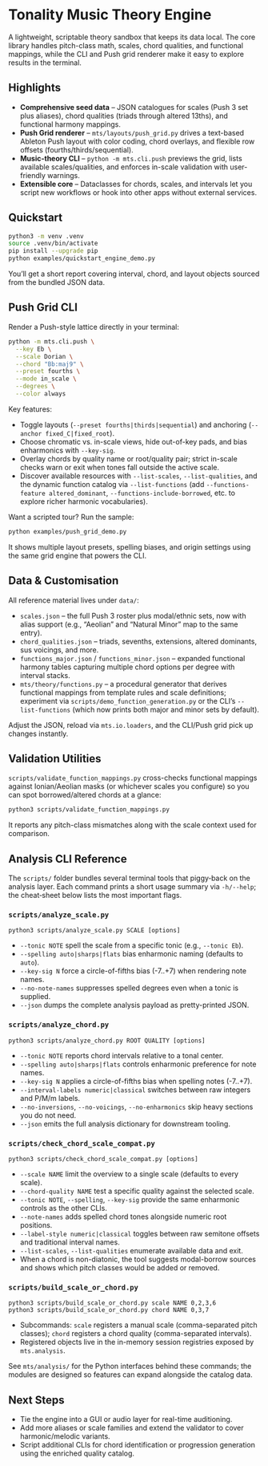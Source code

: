 # Tonality Music Theory Engine

A lightweight, scriptable theory sandbox that keeps its data local. The core library handles pitch-class math, scales, chord qualities, and functional mappings, while the CLI and Push grid renderer make it easy to explore results in the terminal.

## Highlights

- **Comprehensive seed data** – JSON catalogues for scales (Push 3 set plus aliases), chord qualities (triads through altered 13ths), and functional harmony mappings.
- **Push Grid renderer** – `mts/layouts/push_grid.py` drives a text-based Ableton Push layout with color coding, chord overlays, and flexible row offsets (fourths/thirds/sequential).
- **Music-theory CLI** – `python -m mts.cli.push` previews the grid, lists available scales/qualities, and enforces in-scale validation with user-friendly warnings.
- **Extensible core** – Dataclasses for chords, scales, and intervals let you script new workflows or hook into other apps without external services.

## Quickstart

```bash
python3 -m venv .venv
source .venv/bin/activate
pip install --upgrade pip
python examples/quickstart_engine_demo.py
```

You’ll get a short report covering interval, chord, and layout objects sourced from the bundled JSON data.

## Push Grid CLI

Render a Push-style lattice directly in your terminal:

```bash
python -m mts.cli.push \
  --key Eb \
  --scale Dorian \
  --chord "Bb:maj9" \
  --preset fourths \
  --mode in_scale \
  --degrees \
  --color always
```

Key features:

- Toggle layouts (`--preset fourths|thirds|sequential`) and anchoring (`--anchor fixed_C|fixed_root`).
- Choose chromatic vs. in-scale views, hide out-of-key pads, and bias enharmonics with `--key-sig`.
- Overlay chords by quality name or root/quality pair; strict in-scale checks warn or exit when tones fall outside the active scale.
- Discover available resources with `--list-scales`, `--list-qualities`, and the dynamic function catalog via `--list-functions` (add `--functions-feature altered_dominant`, `--functions-include-borrowed`, etc. to explore richer harmonic vocabularies).

Want a scripted tour? Run the sample:

```bash
python examples/push_grid_demo.py
```

It shows multiple layout presets, spelling biases, and origin settings using the same grid engine that powers the CLI.

## Data & Customisation

All reference material lives under `data/`:

- `scales.json` – the full Push 3 roster plus modal/ethnic sets, now with alias support (e.g., “Aeolian” and “Natural Minor” map to the same entry).
- `chord_qualities.json` – triads, sevenths, extensions, altered dominants, sus voicings, and more.
- `functions_major.json` / `functions_minor.json` – expanded functional harmony tables capturing multiple chord options per degree with interval stacks.
- `mts/theory/functions.py` – a procedural generator that derives functional mappings from template rules and scale definitions; experiment via `scripts/demo_function_generation.py` or the CLI’s `--list-functions` (which now prints both major and minor sets by default).

Adjust the JSON, reload via `mts.io.loaders`, and the CLI/Push grid pick up changes instantly.

## Validation Utilities

`scripts/validate_function_mappings.py` cross-checks functional mappings against Ionian/Aeolian masks (or whichever scales you configure) so you can spot borrowed/altered chords at a glance:

```bash
python3 scripts/validate_function_mappings.py
```

It reports any pitch-class mismatches along with the scale context used for comparison.

## Analysis CLI Reference

The `scripts/` folder bundles several terminal tools that piggy‑back on the analysis layer. Each command prints a short usage summary via `-h/--help`; the cheat‑sheet below lists the most important flags.

### `scripts/analyze_scale.py`

```
python3 scripts/analyze_scale.py SCALE [options]
```

- `--tonic NOTE` spell the scale from a specific tonic (e.g., `--tonic Eb`).
- `--spelling auto|sharps|flats` bias enharmonic naming (defaults to `auto`).
- `--key-sig N` force a circle-of-fifths bias (-7..+7) when rendering note names.
- `--no-note-names` suppresses spelled degrees even when a tonic is supplied.
- `--json` dumps the complete analysis payload as pretty-printed JSON.

### `scripts/analyze_chord.py`

```
python3 scripts/analyze_chord.py ROOT QUALITY [options]
```

- `--tonic NOTE` reports chord intervals relative to a tonal center.
- `--spelling auto|sharps|flats` controls enharmonic preference for note names.
- `--key-sig N` applies a circle-of-fifths bias when spelling notes (-7..+7).
- `--interval-labels numeric|classical` switches between raw integers and P/M/m labels.
- `--no-inversions`, `--no-voicings`, `--no-enharmonics` skip heavy sections you do not need.
- `--json` emits the full analysis dictionary for downstream tooling.

### `scripts/check_chord_scale_compat.py`

```
python3 scripts/check_chord_scale_compat.py [options]
```

- `--scale NAME` limit the overview to a single scale (defaults to every scale).
- `--chord-quality NAME` test a specific quality against the selected scale.
- `--tonic NOTE`, `--spelling`, `--key-sig` provide the same enharmonic controls as the other CLIs.
- `--note-names` adds spelled chord tones alongside numeric root positions.
- `--label-style numeric|classical` toggles between raw semitone offsets and traditional interval names.
- `--list-scales`, `--list-qualities` enumerate available data and exit.
- When a chord is non-diatonic, the tool suggests modal-borrow sources and shows which pitch classes would be added or removed.

### `scripts/build_scale_or_chord.py`

```
python3 scripts/build_scale_or_chord.py scale NAME 0,2,3,6
python3 scripts/build_scale_or_chord.py chord NAME 0,3,7
```

- Subcommands: `scale` registers a manual scale (comma-separated pitch classes); `chord` registers a chord quality (comma-separated intervals).
- Registered objects live in the in-memory session registries exposed by `mts.analysis`.

See `mts/analysis/` for the Python interfaces behind these commands; the modules are designed so features can expand alongside the catalog data.

## Next Steps

- Tie the engine into a GUI or audio layer for real-time auditioning.
- Add more aliases or scale families and extend the validator to cover harmonic/melodic variants.
- Script additional CLIs for chord identification or progression generation using the enriched quality catalog.
